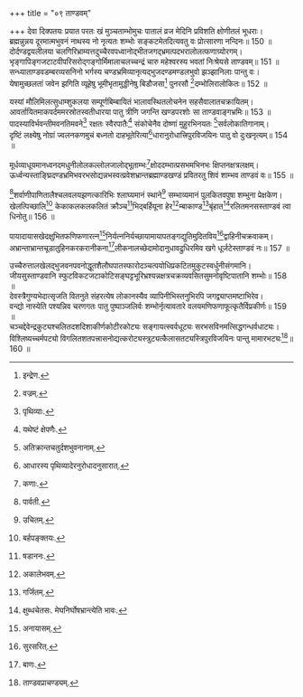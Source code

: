 +++
title = "०९ ताण्डवम्"

+++
देवा दिक्पतयः प्रयात परतः खं मुञ्चताम्भोमुचः पातालं व्रज मेदिनि प्रविशति क्षोणीतलं भूधराः।  
ब्रह्मन्नुन्नय दूरमात्मभुवनं नाथस्य नो नृत्यतः शम्भोः सङ्कटमेतदित्यवतु वः प्रोत्सारणा नन्दिनः॥ 150 ॥  
दोर्दण्डद्वयलीलया चलगिरिभ्राम्यत्तदुच्चैरवपध्वानोद्भीतजगद्भ्रमत्पदभरालोलत्फणाग्र्योरगम्।  
भृङ्गापिङ्गजटाटवीपरिसरोद्गङ्गोर्मिमालाचलच्चन्द्रं चारु महेश्वरस्य भवतां निःश्रेयसे ताण्डवम्॥ 151 ॥  
सन्ध्याताण्डवडम्बरव्यसनिनो भर्गस्य चण्डभ्रमिव्यानृत्यद्भुजदण्डमण्डलभुवो झञ्झानिलाः पान्तु वः।  
येषामुच्छलतां जवेन झगिति व्यूहेषु भूमीभृतामुड्डीनेषु बिडौजसा[^12] पुनरसौ [^13]दम्भोलिरालोकितः॥ 152 ॥  


[^12]: इन्द्रेण.


[^13]: वज्रम्.
 
यस्यां मौलिमिलत्सुधाम्शुकलया सम्पूर्णबिम्बायितं भालावस्थितलोचनेन सहसैवालातचक्रायितम्।  
आवर्तायितमाकपर्दममरस्रोतस्वतीधारया पातु त्रीणि जगन्ति खण्डपरशोः सा ताण्डवाङ्गभ्रमिः॥ 153 ॥  
पादस्याविर्भवन्तीमवनतिमवने[^14] रक्षतः स्वैरपातैः[^15] संकोचेनैव दोष्णां मुहुरभिनयतः [^16]सर्वलोकातिगानाम्।  
दृष्टिं लक्ष्येषु नोग्रां ज्वलनकणमुचं बध्नतो दाहभूतेरित्या[^17]धारानुरोधात्त्रिपुरविजयिनः पातु वो दुःखनृत्यम्॥ 154 ॥  


[^14]: पृथिव्याः.


[^15]: यथेष्टं क्षेपणैः.


[^16]: अतिक्रान्तचतुर्दशभुवनानाम्.


[^17]: आधारस्य पृथिव्यादेरनुरोधादनुसारात्.
 
मूर्धव्याधूयमानध्वनदमधुनीलोलकल्लोलजालोद्भूताम्भः[^18]क्षोददम्भात्प्रसभमभिनभः क्षिप्तनक्षत्रलक्षम्।  
ऊर्ध्वन्यस्ताङ्घ्रिदण्डभ्रमिभवरभसोद्यन्नभस्वत्प्रवेशभ्रान्तब्रह्माण्डखण्डं प्रवितरतु शिवं शाम्भव ताण्डवं वः॥ 155 ॥  


[^18]: कणाः.
 
[^1]शर्वाणीपाणितालैश्चलवलयझणत्कारिभिः श्लाघ्यमानं स्थाने[^2] सम्भाव्यमानं पुलकितवपुषा शम्भुना प्रेक्षकेण।  
खेलत्पिच्छालि[^3] केकाकलकलकलितं क्रौञ्च[^4]भिद्बर्हियूना हेर[^5]म्बाकाण्ड[^6]बृंहात[^7]रलितमनसस्ताण्डवं त्वा धिनोतु॥ 156 ॥  


[^1]: पार्वती.


[^2]: उचितम्.


[^3]: बर्हपङ्क्तयः.


[^4]: षडाननः.


[^5]: अकालेभवम्.


[^6]: गर्जितम्.


[^7]: क्षुब्धचेतसः. मेघनिर्घोषभ्रान्त्येति भावः.
 
पायादायासखेदक्षुभितफणिफणारत्न[^8]निर्यत्ननिर्यच्छायामायापतङ्गद्युतिमुदितविय[^9]द्वाहिनीचक्रवाकम्।  
अभ्रान्ताभ्रान्तचूडातुहिनकरकरानीकना[^10]लीकनालच्छेदामोदानुधावद्रुधिरमिव खगे धूर्जटेस्ताण्डवं नः॥ 157 ॥  


[^8]: अनायासम्.


[^9]: सुरसरित्.


[^10]: बाणः.
 
उच्चैरुत्तालखेलद्भुजवनपवनोद्धूतशैलौघपातस्फारोदञ्चत्पयोधिप्रकटितमुकुटस्वर्धुनीसंगमानि।  
जीयसुस्ताण्डवानि स्फुटविकटजटाकोटिसङ्घट्टभूरिभ्रश्यन्नक्षत्रचक्रव्यवसितसुमनोवृष्टिपातानि शम्भोः॥ 158 ॥  
देवस्त्रैगुण्यभेदात्सृजति वितनुते संहरत्येष लोकानस्यैव व्यापिनीभिस्तनुभिरपि जगद्व्याप्तमष्टाभिरेव।  
वन्द्यो नास्येति पश्यन्निव चरणगतः पातु पुष्पाञ्जलिर्वः शम्भोर्नृत्यावतारे वलयमणिफणाफूत्कृतैर्विप्रकीर्णः॥ 159 ॥  
चञ्चद्देवेन्द्रकुट्यश्चलितदशदिशाकीर्णकोटीरकोट्यः सङ्गायत्स्वर्वधूट्यः सरभसविनमत्सिद्धगन्धर्वधाट्यः।  
विश्लिष्यच्चर्मपट्यो विगलितशतपत्त्रासनोद्यत्करोट्यस्त्रुट्यत्कैलासतट्यस्त्रिपुरविजयिनः पान्तु मामारभट्यः[^11]॥ 160 ॥  


[^11]: ताण्डवप्राचण्ड्यम्.

